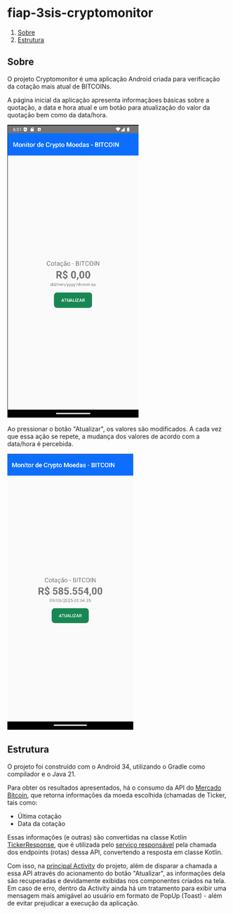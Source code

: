 # fiap-3sis-cryptomonitor

1. [Sobre](#sobre)
2. [Estrutura](#estrutura)

## Sobre

O projeto Cryptomonitor é uma aplicação Android criada para verificação da cotação mais atual de BITCOINs.

A página inicial da aplicação apresenta informaçãoes básicas sobre a quotação, a data e hora atual e um botão para atualização do valor da quotação bem como da data/hora.

![inicial](./imgs/tela-inicial.png)


Ao pressionar o botão "Atualizar", os valores são modificados. A cada vez que essa ação se repete, a mudança dos valores de acordo com a data/hora é percebida.

![atualizado](./imgs/tela-cotacao-atualizada.png)

## Estrutura

O projeto foi construído com o Android 34, utilizando o Gradle como compilador e o Java 21.

Para obter os resultados apresentados, há o consumo da API do [Mercado Bitcoin](https://www.mercadobitcoin.net/), que retorna informações da moeda escolhida (chamadas de Ticker, tais como:
- Última cotação
- Data da cotação

Essas informações (e outras) são convertidas na classe Kotlin [TickerResponse](./app/src/main/java/jamilligioielli/com/github/cryptomonitor/TickerResponse.kt), que é utilizada pelo [serviço responsável](./app/src/main/java/jamilligioielli/com/github/cryptomonitor/MercadoBitcoinService.kt) pela chamada dos endpoints (rotas) dessa API, convertendo a resposta em classe Kotlin.

Com isso, na [principal Activity](./app/src/main/java/jamilligioielli/com/github/cryptomonitor/MainActivity.kt) do projeto, além de disparar a chamada a essa API através do acionamento do botão "Atualizar", as informações dela são recuperadas e devidamente exibidas nos componentes criados na tela.
Em caso de erro, dentro da Activity ainda há um tratamento para exibir uma mensagem mais amigável ao usuário em formato de PopUp (Toast) - além de evitar prejudicar a execução da aplicação.